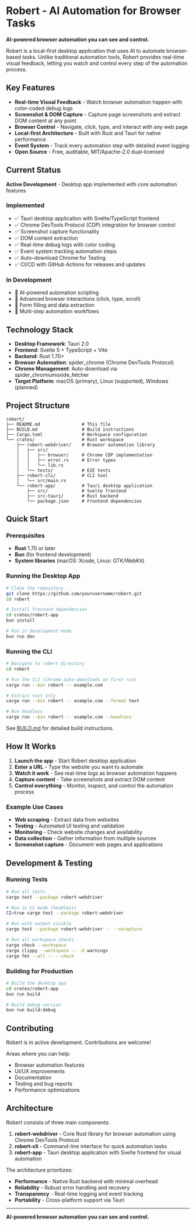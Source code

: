 # Robert - AI Automation for Browser Tasks

**AI-powered browser automation you can see and control.**

Robert is a local-first desktop application that uses AI to automate browser-based tasks. Unlike traditional automation tools, Robert provides real-time visual feedback, letting you watch and control every step of the automation process.

## Key Features

- **Real-time Visual Feedback** - Watch browser automation happen with color-coded debug logs
- **Screenshot & DOM Capture** - Capture page screenshots and extract DOM content at any point
- **Browser Control** - Navigate, click, type, and interact with any web page
- **Local-first Architecture** - Built with Rust and Tauri for native performance
- **Event System** - Track every automation step with detailed event logging
- **Open Source** - Free, auditable, MIT/Apache-2.0 dual-licensed

## Current Status

**Active Development** - Desktop app implemented with core automation features

### Implemented
- ✅ Tauri desktop application with Svelte/TypeScript frontend
- ✅ Chrome DevTools Protocol (CDP) integration for browser control
- ✅ Screenshot capture functionality
- ✅ DOM content extraction
- ✅ Real-time debug logs with color coding
- ✅ Event system tracking automation steps
- ✅ Auto-download Chrome for Testing
- ✅ CI/CD with GitHub Actions for releases and updates

### In Development
- 🔄 AI-powered automation scripting
- 🔄 Advanced browser interactions (click, type, scroll)
- 🔄 Form filling and data extraction
- 🔄 Multi-step automation workflows

## Technology Stack

- **Desktop Framework**: Tauri 2.0
- **Frontend**: Svelte 5 + TypeScript + Vite
- **Backend**: Rust 1.70+
- **Browser Automation**: spider_chrome (Chrome DevTools Protocol)
- **Chrome Management**: Auto-download via spider_chromiumoxide_fetcher
- **Target Platform**: macOS (primary), Linux (supported), Windows (planned)

## Project Structure

```
robert/
├── README.md                # This file
├── BUILD.md                 # Build instructions
├── Cargo.toml               # Workspace configuration
└── crates/                  # Rust workspace
    ├── robert-webdriver/    # Browser automation library
    │   ├── src/
    │   │   ├── browser/     # Chrome CDP implementation
    │   │   ├── error.rs     # Error types
    │   │   └── lib.rs
    │   └── tests/           # E2E tests
    ├── robert-cli/          # CLI tool
    │   └── src/main.rs
    └── robert-app/          # Tauri desktop application
        ├── src/             # Svelte frontend
        ├── src-tauri/       # Rust backend
        └── package.json     # Frontend dependencies
```

## Quick Start

### Prerequisites
- **Rust** 1.70 or later
- **Bun** (for frontend development)
- **System libraries** (macOS: Xcode, Linux: GTK/WebKit)

### Running the Desktop App

```bash
# Clone the repository
git clone https://github.com/yourusername/robert.git
cd robert

# Install frontend dependencies
cd crates/robert-app
bun install

# Run in development mode
bun run dev
```

### Running the CLI

```bash
# Navigate to robert directory
cd robert

# Run the CLI (Chrome auto-downloads on first run)
cargo run --bin robert -- example.com

# Extract text only
cargo run --bin robert -- example.com --format text

# Run headless
cargo run --bin robert -- example.com --headless
```

See [BUILD.md](BUILD.md) for detailed build instructions.

## How It Works

1. **Launch the app** - Start Robert desktop application
2. **Enter a URL** - Type the website you want to automate
3. **Watch it work** - See real-time logs as browser automation happens
4. **Capture content** - Take screenshots and extract DOM content
5. **Control everything** - Monitor, inspect, and control the automation process

### Example Use Cases

- **Web scraping** - Extract data from websites
- **Testing** - Automated UI testing and validation
- **Monitoring** - Check website changes and availability
- **Data collection** - Gather information from multiple sources
- **Screenshot capture** - Document web pages and applications

## Development & Testing

### Running Tests

```bash
# Run all tests
cargo test --package robert-webdriver

# Run in CI mode (headless)
CI=true cargo test --package robert-webdriver

# Run with output visible
cargo test --package robert-webdriver -- --nocapture

# Run all workspace checks
cargo check --workspace
cargo clippy --workspace -- -D warnings
cargo fmt --all -- --check
```

### Building for Production

```bash
# Build the desktop app
cd crates/robert-app
bun run build

# Build debug version
bun run build:debug
```

## Contributing

Robert is in active development. Contributions are welcome!

Areas where you can help:
- Browser automation features
- UI/UX improvements
- Documentation
- Testing and bug reports
- Performance optimizations

## Architecture

Robert consists of three main components:

1. **robert-webdriver** - Core Rust library for browser automation using Chrome DevTools Protocol
2. **robert-cli** - Command-line interface for quick automation tasks
3. **robert-app** - Tauri desktop application with Svelte frontend for visual automation

The architecture prioritizes:
- **Performance** - Native Rust backend with minimal overhead
- **Reliability** - Robust error handling and recovery
- **Transparency** - Real-time logging and event tracking
- **Portability** - Cross-platform support via Tauri

---

**AI-powered browser automation you can see and control.**

